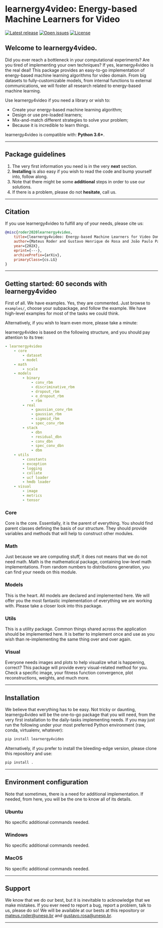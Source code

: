 # learnergy4video: Energy-based Machine Learners for Video

[![Latest release](https://img.shields.io/github/release/MateusRoder/learnergy4video.svg)](https://github.com/MateusRoder/learnergy4video/releases)
[![Open issues](https://img.shields.io/github/issues/MateusRoder/learnergy4video.svg)](https://github.com/MateusRoder/learnergy4video/issues)
[![License](https://img.shields.io/github/license/MateusRoder/learnergy4video.svg)](https://github.com/MateusRoder/learnergy4video/blob/master/LICENSE)

## Welcome to learnergy4video.

Did you ever reach a bottleneck in your computational experiments? Are you tired of implementing your own techniques? If yes, learnergy4video is the real deal! This package provides an easy-to-go implementation of energy-based machine learning algorithms for video domain. From big datasets to fully-customizable models, from internal functions to external communications, we will foster all research related to energy-based machine learning.

Use learnergy4video if you need a library or wish to:

* Create your energy-based machine learning algorithm;
* Design or use pre-loaded learners;
* Mix-and-match different strategies to solve your problem;
* Because it is incredible to learn things.


learnergy4video is compatible with: **Python 3.6+**.

---

## Package guidelines

1. The very first information you need is in the very **next** section.
2. **Installing** is also easy if you wish to read the code and bump yourself into, follow along.
3. Note that there might be some **additional** steps in order to use our solutions.
4. If there is a problem, please do not **hesitate**, call us.

---

## Citation

If you use learnergy4video to fulfill any of your needs, please cite us:

```BibTex
@misc{roder2020learnergy4video,
    title={learnergy4video: Energy-based Machine Learners for Video Domain},
    author={Mateus Roder and Gustavo Henrique de Rosa and João Paulo Papa},
    year={202X},
    eprint={---},
    archivePrefix={arXiv},
    primaryClass={cs.LG}
}
```

---

## Getting started: 60 seconds with learnergy4video

First of all. We have examples. Yes, they are commented. Just browse to `examples/`, choose your subpackage, and follow the example. We have high-level examples for most of the tasks we could think.

Alternatively, if you wish to learn even more, please take a minute:

learnergy4video is based on the following structure, and you should pay attention to its tree:

```yaml
- learnergy4video
    - core
        - dataset
        - model
    - math
        - scale
    - models
        - binary
            - conv_rbm
            - discriminative_rbm
            - dropout_rbm
            - e_dropout_rbm
            - rbm
        - real
            - gaussian_conv_rbm        
            - gaussian_rbm
            - sigmoid_rbm
            - spec_conv_rbm
        - stack
            - dbn
            - residual_dbn
            - conv_dbn
            - spec_conv_dbn
            - dbm
    - utils
        - constants
        - exception
        - logging
        - collate
        - ucf loader
        - hmdb loader
    - visual
        - image
        - metrics
        - tensor
```

### Core

Core is the core. Essentially, it is the parent of everything. You should find parent classes defining the basis of our structure. They should provide variables and methods that will help to construct other modules.

### Math

Just because we are computing stuff, it does not means that we do not need math. Math is the mathematical package, containing low-level math implementations. From random numbers to distributions generation, you can find your needs on this module.

### Models

This is the heart. All models are declared and implemented here. We will offer you the most fantastic implementation of everything we are working with. Please take a closer look into this package.

### Utils

This is a utility package. Common things shared across the application should be implemented here. It is better to implement once and use as you wish than re-implementing the same thing over and over again.

### Visual

Everyone needs images and plots to help visualize what is happening, correct? This package will provide every visual-related method for you. Check a specific image, your fitness function convergence, plot reconstructions, weights, and much more.

---

## Installation

We believe that everything has to be easy. Not tricky or daunting, learnergy4video will be the one-to-go package that you will need, from the very first installation to the daily-tasks implementing needs. If you may just run the following under your most preferred Python environment (raw, conda, virtualenv, whatever):

```bash
pip install learnergy4video
```

Alternatively, if you prefer to install the bleeding-edge version, please clone this repository and use:

```bash
pip install .
```

---

## Environment configuration

Note that sometimes, there is a need for additional implementation. If needed, from here, you will be the one to know all of its details.

### Ubuntu

No specific additional commands needed.

### Windows

No specific additional commands needed.

### MacOS

No specific additional commands needed.

---

## Support

We know that we do our best, but it is inevitable to acknowledge that we make mistakes. If you ever need to report a bug, report a problem, talk to us, please do so! We will be available at our bests at this repository or mateus.roder@unesp.br and gustavo.rosa@unesp.br.

---

